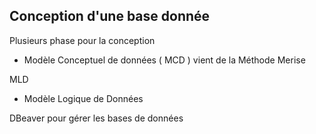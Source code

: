 

## Conception d'une base donnée

Plusieurs phase pour la conception 
 - Modèle Conceptuel de données ( MCD ) vient de la Méthode Merise










MLD 
 - Modèle Logique de Données 


DBeaver pour gérer les bases de données 